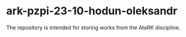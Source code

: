 # ark-pzpi-23-10-hodun-oleksandr
The repository is intended for storing works from the AtaRK discipline.
